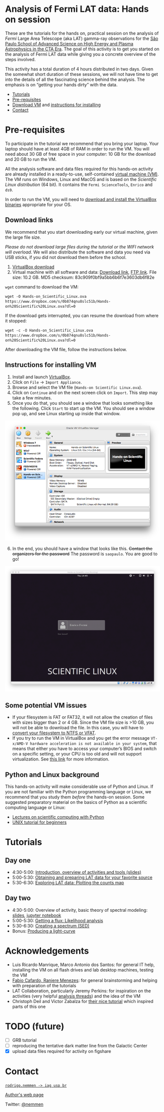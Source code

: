 Analysis of Fermi LAT data: Hands on session
==============================================

These are the tutorials for the hands on, practical session on the analysis of *Fermi* Large Area Telescope (aka LAT) gamma-ray observations for the [São Paulo School of Advanced Science on High Energy and Plasma Astrophysics in the CTA Era](http://www.astro.iag.usp.br/~highenastro/). The goal of this activity is to get you started on the analysis of Fermi LAT data while giving you a concrete overview of the steps involved. 

This activity has a total duration of 4 hours distributed in two days. Given the somewhat short duration of these sessions, we will not have time to get into the details of all the fascinating science behind the analysis. The emphasis is on “getting your hands dirty” with the data. 

- [Tutorials](#tutorials)
- [Pre-requisites](#pre-requisites)
- [Download VM](#download-links) and [instructions for installing](#instructions-for-installing-vm)
- [Contact](#contact)

# Pre-requisites

To participate in the tutorial we recommend that you bring your laptop. Your laptop should have at least 4GB of RAM in order to run the VM. You will need about 30 GB of free space in your computer: 10 GB for the download and 20 GB to run the VM.

All the analysis software and data files required for this hands-on activity are already installed in a ready-to-use, self-contained [virtual machine (VM)](https://en.wikipedia.org/wiki/Virtual_machine). The VM runs on Windows, Linux and MacOS and is based on the *Scientific Linux distribution* (64 bit). It contains the `Fermi ScienceTools`, `Enrico` and `ds9`.

In order to run the VM, you will need to [download and install the VirtualBox binaries](https://www.virtualbox.org/wiki/Downloads) appropriate for your OS. 

## Download links

We recommend that you start downloading early our virtual machine, given the large file size. 

*Please do not download large files during the tutorial or the WIFI network will overload*. We will also distribute the software and data you need via USB sticks, if you did not download them before the school.

1. [VirtualBox download](https://www.virtualbox.org/wiki/Downloads)
2. Virtual machine with all software and data: [Download link](https://www.dropbox.com/s/0b874qnu8slc51b/Hands-on%20Scientific%20Linux.ova?dl=0), [FTP link](ftp://astroweb.iag.usp.br/dalpino/Hands-on). File size: 10.2 GB. MD5 checksum: 83c909f0bf9a5bb6b6f7e3603db6f82e

`wget` command to download the VM: 

    wget -O Hands-on_Scientific_Linux.ova https://www.dropbox.com/s/0b874qnu8slc51b/Hands-on%20Scientific%20Linux.ova?dl=0

If the download gets interrupted, you can resume the download from where it stopped:

    wget -c -O Hands-on_Scientific_Linux.ova https://www.dropbox.com/s/0b874qnu8slc51b/Hands-on%20Scientific%20Linux.ova?dl=0

After downloading the VM file, follow the instructions below.

## Instructions for installing VM

1. Install and launch [VirtualBox](https://www.virtualbox.org/wiki/Downloads).
2. Click on `File` -> `Import Appliance`.
3. Browse and select the VM file (`Hands-on Scientific Linux.ova`).
4. Click on `Continue` and on the next screen click on `Import`. This step may take a few minutes.
5. Once you do that, you should see a window that looks something like the following. Click `Start` to start up the VM. You should see a window pop up, and see Linux starting up inside that window.

![](./figures/virtualbox.png "VirtualBox window listing the VM after successfull import")

6. In the end, you should have a window that looks like this. ~~Contact the organizers for the password~~ The password is `saopaulo`. You are good to go!

![](./figures/welcome_screen.png "VM after booting")

## Some potential VM issues

- If your filesystem is FAT or FAT32, it will not allow the creation of files with sizes bigger than 2 or 4 GB. Since the VM file size is >10 GB, you will not be able to download the file. In this case, you will have to [convert your filesystem to NTFS or VFAT](https://www.google.com.br/search?client=safari&rls=en&q=convert+from+fat+to+vfat+windows&ie=UTF-8&oe=UTF-8&gws_rd=cr&ei=ifkeWbvzJsy1wASQ24ToBw).
- If you try to run the VM in VirtualBox and you get the error message `VT-x/AMD-V hardware acceleration is not available in your system`, that means that either you have to access your computer’s BIOS and switch on a specific setting, or your CPU is too old and will not support virtualization. See [this link](https://www.howtogeek.com/213795/how-to-enable-intel-vt-x-in-your-computers-bios-or-uefi-firmware/) for more information. 



## Python and Linux background

This hands-on activity will make considerable use of Python and Linux. If you are not familiar with the Python programming language or Linux, we recommend that you study them *before* the hands-on session. Some suggested  preparatory material on the basics of Python as a scientific computing language or Linux: 

- [Lectures on scientific computing with Python](https://github.com/jrjohansson/scientific-python-lectures)
- [UNIX tutorial for beginners](http://www.ee.surrey.ac.uk/Teaching/Unix/)


# Tutorials

## Day one

- 4:30-5:00: [Introduction, overview of activities and tools (slides)](./day01-intro_slides.pdf)
- 5:00-5:30: [Obtaining and preparing LAT data for your favorite source](./prepare.md)
- 5:30-6:30: [Exploring LAT data: Plotting the counts map](./explore.md)

## Day two

- 4:30-5:00: Overview of activity, basic theory of spectral modeling: [slides](./day02-intro_slides.pdf), [jupyter notebook](./fermi_likelihood_lecture.ipynb)
- 5:00-5:30: [Getting a flux: Likelihood analysis](./likelihood.md)
- 5:30-6:30: [Creating a spectrum (SED)](./sed.md)
- Bonus: [Producing a light-curve](./lc.md)

# Acknowledgements

- Luis Ricardo Manrique, Marco Antonio dos Santos: for general IT help, installing the VM on all flash drives and lab desktop machines, testing the VM
- [Fabio Cafardo, Raniere Menezes](https://rodrigonemmen.com/group/group-members/): for general brainstorming and helping with preparation of the tutorials
- LAT Collaboration, particularly Jeremy Perkins: for inspiration on the activities (very helpful [analysis threads](https://fermi.gsfc.nasa.gov/ssc/data/analysis/scitools/)) and the idea of the VM
- Christoph Deil and Victor Zabalza for [their nice tutorial](http://fermi-hero.readthedocs.io/en/latest/index.html#) which inspired parts of this one

# TODO (future)

- [ ] GRB tutorial
- [ ] reproducing the tentative dark matter line from the Galactic Center
- [x] upload data files required for activity on figshare

# Contact 

[`rodrigo.nemmen -> iag usp br`](http://rodrigonemmen.com/contact)

[Author's web page](https://rodrigonemmen.com/)

Twitter: [@nemmen](https://twitter.com/nemmen)